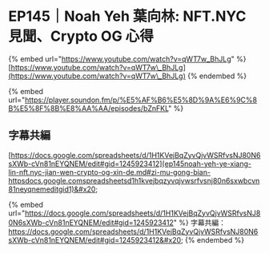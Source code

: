 # EP145｜Noah Yeh 葉向林: NFT.NYC 見聞、Crypto OG 心得

{% embed url="https://www.youtube.com/watch?v=qWT7w_BhJLg" %}
[https://www.youtube.com/watch?v=qWT7w\_BhJLg](https://www.youtube.com/watch?v=qWT7w\_BhJLg)
{% endembed %}

{% embed url="https://player.soundon.fm/p/%E5%AF%B6%E5%8D%9A%E6%9C%8B%E5%8F%8B%E8%AA%AA/episodes/bZnFKL" %}

## 字幕共編

[https://docs.google.com/spreadsheets/d/1H1KVejBqZyvQjvWSRfvsNJ80N6sXWb-cVn81nEYQNEM/edit#gid=1245923412](ep145noah-yeh-ye-xiang-lin-nft.nyc-jian-wen-crypto-og-xin-de.md#zi-mu-gong-bian-httpsdocs.google.comspreadsheetsd1h1kvejbqzyvqjvwsrfvsnj80n6sxwbcvn81neyqnemeditgid1)&#x20;

{% embed url="https://docs.google.com/spreadsheets/d/1H1KVejBqZyvQjvWSRfvsNJ80N6sXWb-cVn81nEYQNEM/edit#gid=1245923412" %}
字幕共編： https://docs.google.com/spreadsheets/d/1H1KVejBqZyvQjvWSRfvsNJ80N6sXWb-cVn81nEYQNEM/edit#gid=1245923412&#x20;
{% endembed %}
